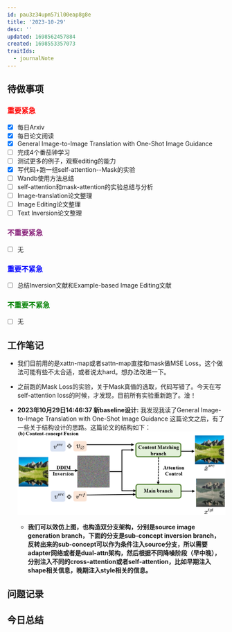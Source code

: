 ```yaml
---
id: pau3z34upm57il00eap8g8e
title: '2023-10-29'
desc: ''
updated: 1698562457884
created: 1698553357073
traitIds:
  - journalNote
---
```

<!--
Based on the journaling method created by Intelligent Change:
- [Intelligent Change: Our Story](https://www.intelligentchange.com/pages/our-story)
- [The Five Minute Journal](https://www.intelligentchange.com/products/the-five-minute-journal)
-->



## **待做事项**

### <font color=red>**重要紧急**</font>
- [x]  每日Arxiv
- [x]  每日论文阅读
  - [x] General Image-to-Image Translation with One-Shot Image Guidance 
- [ ]  完成4个番茄钟学习
- [ ]  测试更多的例子，观察editing的能力
- [x]  写代码+跑一组self-attention--Mask的实验 
- [ ]  Wandb使用方法总结
- [ ]  self-attention和mask-attention的实验总结与分析
- [ ]  Image-translation论文整理
- [ ]  Image Editing论文整理
- [ ]  Text Inversion论文整理

### <font color=#871F78>**不重要紧急**</font>

- [ ] 无



### <font color=blue>**重要不紧急**</font>

- [ ] 总结Inversion文献和Example-based Image Editing文献

### <font color=green>**不重要不紧急**</font>

- [ ] 无




## **工作笔记**
* 我们目前用的是xattn-map或者sattn-map直接和mask做MSE Loss。这个做法可能有些不太合适，或者说太hard。想办法改进一下。

* 之前跑的Mask Loss的实验，关于Mask真值的选取，代码写错了。今天在写self-attention loss的时候，才发现，目前所有实验重新跑了。淦！
* **2023年10月29日14:46:37 新baseline设计:** 我发现我读了General Image-to-Image Translation with One-Shot Image Guidance 这篇论文之后，有了一些关于结构设计的思路。这篇论文的结构如下：
![图 0](assets/images/fc306c91de09bd41c6673c7d93b271ed219de7d0a26aeca89bd6e08524c7221e.png)  
  * **我们可以效仿上图，也构造双分支架构，分别是source image generation branch，下面的分支是sub-concept inversion branch，反转出来的sub-concept可以作为条件注入source分支，所以需要adapter网络或者是dual-attn架构，然后根据不同降噪阶段（早中晚），分别注入不同的cross-attention或者self-attention，比如早期注入shape相关信息，晚期注入style相关的信息。**


## **问题记录**



## **今日总结**
